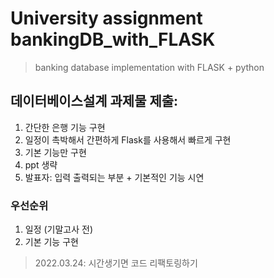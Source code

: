 # University assignment bankingDB_with_FLASK
> banking database implementation with FLASK + python 
## 데이터베이스설계 과제물 제출: 
1. 간단한 은행 기능 구현
2. 일정이 촉박해서 간편하게 Flask를 사용해서 빠르게 구현 
3. 기본 기능만 구현 
4. ppt 생략 
5. 발표자: 입력 출력되는 부분 + 기본적인 기능 시연 

### 우선순위
1. 일정 (기말고사 전)
2. 기본 기능 구현 

> 2022.03.24: 시간생기면 코드 리팩토링하기 

